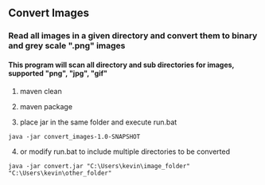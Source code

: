 ## Convert Images
### Read all images in a given directory and convert them to binary and grey scale ".png" images
#### This program will scan all directory and sub directories for images, supported "png", "jpg", "gif"

1) maven clean

2) maven package

3) place jar in the same folder and execute run.bat

```
java -jar convert_images-1.0-SNAPSHOT
```

4) or modify run.bat to include multiple directories to be converted
```
java -jar convert.jar "C:\Users\kevin\image_folder" "C:\Users\kevin\other_folder"
```
